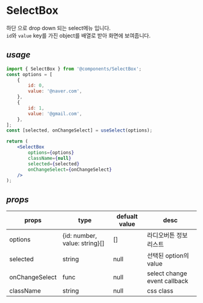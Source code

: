 # SelectBox

하단 으로 drop down 되는 select메뉴 입니다.  
`id`와 `value` key를 가진 object를 배열로 받아 화면에 보여줍니다.

## _usage_

```jsx
import { SelectBox } from '@components/SelectBox';
const options = [
    {
        id: 0,
        value: '@naver.com',
    },
    {
        id: 1,
        value: '@gmail.com',
    },
];
const [selected, onChangeSelect] = useSelect(options);

return (
    <SelectBox
        options={options}
        className={null}
        selected={selected}
        onChangeSelect={onChangeSelect}
    />
);
```

## _props_

| props          | type                          | defualt value | desc                         |
| -------------- | ----------------------------- | ------------- | ---------------------------- |
| options        | {id: number, value: string}[] | []            | 라디오버튼 정보 리스트       |
| selected       | string                        | null          | 선택된 option의 value        |
| onChangeSelect | func                          | null          | select change event callback |
| className      | string                        | null          | css class                    |
